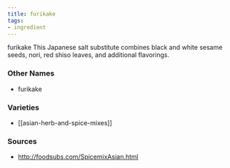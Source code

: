 ```yaml
---
title: furikake
tags:
- ingredient
---
```

furikake This Japanese salt substitute combines black and white sesame seeds, nori, red shiso leaves, and additional flavorings.

### Other Names

* furikake

### Varieties

* [[asian-herb-and-spice-mixes]]

### Sources
* http://foodsubs.com/SpicemixAsian.html
